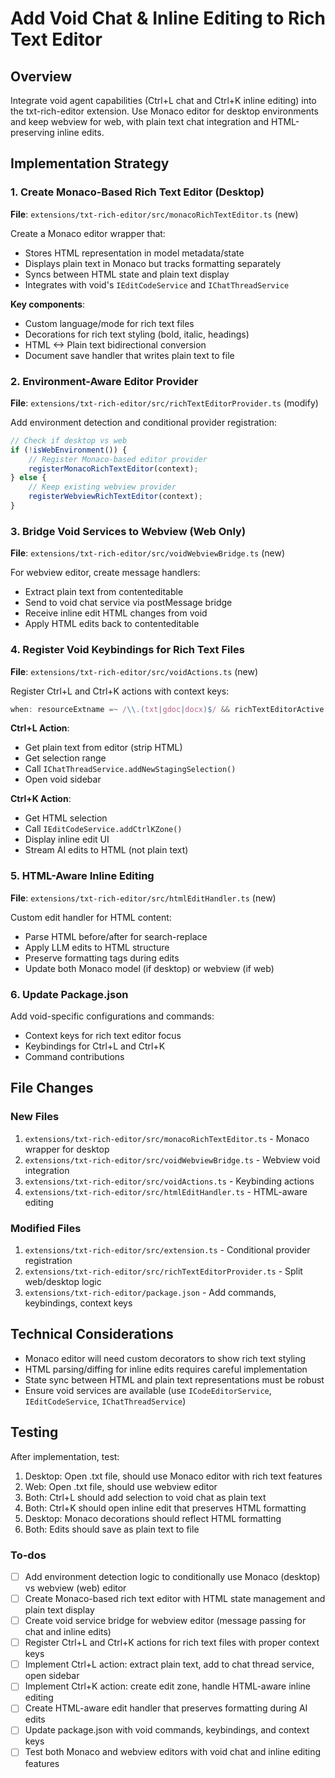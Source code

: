 <!-- 29617583-5e9b-42ac-b96b-87f491251d87 a43249eb-2e56-4ab1-8f61-b3401006a410 -->
# Add Void Chat & Inline Editing to Rich Text Editor

## Overview

Integrate void agent capabilities (Ctrl+L chat and Ctrl+K inline editing) into the txt-rich-editor extension. Use Monaco editor for desktop environments and keep webview for web, with plain text chat integration and HTML-preserving inline edits.

## Implementation Strategy

### 1. Create Monaco-Based Rich Text Editor (Desktop)

**File**: `extensions/txt-rich-editor/src/monacoRichTextEditor.ts` (new)

Create a Monaco editor wrapper that:

- Stores HTML representation in model metadata/state
- Displays plain text in Monaco but tracks formatting separately
- Syncs between HTML state and plain text display
- Integrates with void's `IEditCodeService` and `IChatThreadService`

**Key components**:

- Custom language/mode for rich text files
- Decorations for rich text styling (bold, italic, headings)
- HTML <-> Plain text bidirectional conversion
- Document save handler that writes plain text to file

### 2. Environment-Aware Editor Provider

**File**: `extensions/txt-rich-editor/src/richTextEditorProvider.ts` (modify)

Add environment detection and conditional provider registration:

```typescript
// Check if desktop vs web
if (!isWebEnvironment()) {
    // Register Monaco-based editor provider
    registerMonacoRichTextEditor(context);
} else {
    // Keep existing webview provider
    registerWebviewRichTextEditor(context);
}
```

### 3. Bridge Void Services to Webview (Web Only)

**File**: `extensions/txt-rich-editor/src/voidWebviewBridge.ts` (new)

For webview editor, create message handlers:

- Extract plain text from contenteditable
- Send to void chat service via postMessage bridge
- Receive inline edit HTML changes from void
- Apply HTML edits back to contenteditable

### 4. Register Void Keybindings for Rich Text Files

**File**: `extensions/txt-rich-editor/src/voidActions.ts` (new)

Register Ctrl+L and Ctrl+K actions with context keys:

```typescript
when: resourceExtname =~ /\\.(txt|gdoc|docx)$/ && richTextEditorActive
```

**Ctrl+L Action**:

- Get plain text from editor (strip HTML)
- Get selection range
- Call `IChatThreadService.addNewStagingSelection()`
- Open void sidebar

**Ctrl+K Action**:

- Get HTML selection
- Call `IEditCodeService.addCtrlKZone()`
- Display inline edit UI
- Stream AI edits to HTML (not plain text)

### 5. HTML-Aware Inline Editing

**File**: `extensions/txt-rich-editor/src/htmlEditHandler.ts` (new)

Custom edit handler for HTML content:

- Parse HTML before/after for search-replace
- Apply LLM edits to HTML structure
- Preserve formatting tags during edits
- Update both Monaco model (if desktop) or webview (if web)

### 6. Update Package.json

Add void-specific configurations and commands:

- Context keys for rich text editor focus
- Keybindings for Ctrl+L and Ctrl+K
- Command contributions

## File Changes

### New Files

1. `extensions/txt-rich-editor/src/monacoRichTextEditor.ts` - Monaco wrapper for desktop
2. `extensions/txt-rich-editor/src/voidWebviewBridge.ts` - Webview void integration
3. `extensions/txt-rich-editor/src/voidActions.ts` - Keybinding actions
4. `extensions/txt-rich-editor/src/htmlEditHandler.ts` - HTML-aware editing

### Modified Files

1. `extensions/txt-rich-editor/src/extension.ts` - Conditional provider registration
2. `extensions/txt-rich-editor/src/richTextEditorProvider.ts` - Split web/desktop logic
3. `extensions/txt-rich-editor/package.json` - Add commands, keybindings, context keys

## Technical Considerations

- Monaco editor will need custom decorators to show rich text styling
- HTML parsing/diffing for inline edits requires careful implementation
- State sync between HTML and plain text representations must be robust
- Ensure void services are available (use `ICodeEditorService`, `IEditCodeService`, `IChatThreadService`)

## Testing

After implementation, test:

1. Desktop: Open .txt file, should use Monaco editor with rich text features
2. Web: Open .txt file, should use webview editor
3. Both: Ctrl+L should add selection to void chat as plain text
4. Both: Ctrl+K should open inline edit that preserves HTML formatting
5. Desktop: Monaco decorations should reflect HTML formatting
6. Both: Edits should save as plain text to file

### To-dos

- [ ] Add environment detection logic to conditionally use Monaco (desktop) vs webview (web) editor
- [ ] Create Monaco-based rich text editor with HTML state management and plain text display
- [ ] Create void service bridge for webview editor (message passing for chat and inline edits)
- [ ] Register Ctrl+L and Ctrl+K actions for rich text files with proper context keys
- [ ] Implement Ctrl+L action: extract plain text, add to chat thread service, open sidebar
- [ ] Implement Ctrl+K action: create edit zone, handle HTML-aware inline editing
- [ ] Create HTML-aware edit handler that preserves formatting during AI edits
- [ ] Update package.json with void commands, keybindings, and context keys
- [ ] Test both Monaco and webview editors with void chat and inline editing features